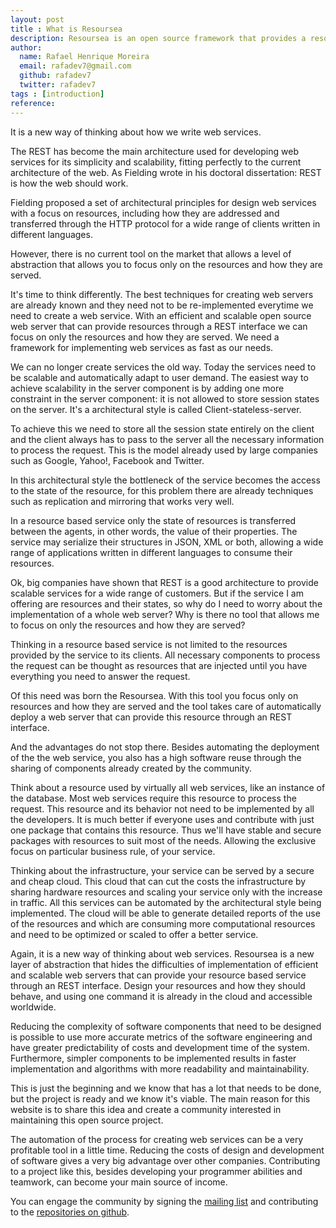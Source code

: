 ```yaml
---
layout: post
title : What is Resoursea
description: Resoursea is an open source framework that provides a resource based service through an REST interface.
author:
  name: Rafael Henrique Moreira
  email: rafadev7@gmail.com
  github: rafadev7
  twitter: rafadev7
tags : [introduction]
reference: 
---
```

It is a new way of thinking about how we write web services.

The REST has become the main architecture used for developing web services for its simplicity and scalability, fitting perfectly to the current architecture of the web. As Fielding wrote in his doctoral dissertation: REST is how the web should work.

Fielding proposed a set of architectural principles for design web services with a focus on resources, including how they are addressed and transferred through the HTTP protocol for a wide range of clients written in different languages​​.

However, there is no current tool on the market that allows a level of abstraction that allows you to focus only on the resources and how they are served.

It's time to think differently. The best techniques for creating web servers are already known and they need not to be re-implemented everytime we need to create a web service. With an efficient and scalable open source web server that can provide resources through a REST interface we can focus on only the resources and how they are served. We need a framework for implementing web services as fast as our needs.

We can no longer create services the old way. Today the services need to be scalable and automatically adapt to user demand. The easiest way to achieve scalability in the server component is by adding one more constraint in the server component: it is not allowed to store session states on the server. It's a architectural style is called Client-stateless-server.

To achieve this we need to store all the session state entirely on the client and the client always has to pass to the server all the necessary information to process the request. This is the model already used by large companies such as Google, Yahoo!, Facebook and Twitter.

In this architectural style the bottleneck of the service becomes the access to the state of the resource, for this problem there are already techniques such as replication and mirroring that works very well.

In a resource based service only the state of resources is transferred between the agents, in other words, the value of their properties. The service may serialize their structures in JSON, XML or both, allowing a wide range of applications written in different languages ​​to consume their resources.

Ok, big companies have shown that REST is a good architecture to provide scalable services for a wide range of customers. But if the service I am offering are resources and their states, so why do I need to worry about the implementation of a whole web server? Why is there no tool that allows me to focus on only the resources and how they are served?

Thinking in a resource based service is not limited to the resources provided by the service to its clients. All necessary components to process the request can be thought as resources that are injected until you have everything you need to answer the request.

Of this need was born the Resoursea. With this tool you focus only on resources and how they are served and the tool takes care of automatically deploy a web server that can provide this resource through an REST interface.

And the advantages do not stop there. Besides automating the deployment of the the web service, you also has a high software reuse through the sharing of components already created by the community.

Think about a resource used by virtually all web services, like an instance of the database. Most web services require this resource to process the request. This resource and its behavior not need to be implemented by all the developers. It is much better if everyone uses and contribute with just one package that contains this resource. Thus we'll have stable and secure packages with resources to suit most of the needs. Allowing the exclusive focus on particular business rule, of your service.

Thinking about the infrastructure, your service can be served by a secure and cheap cloud. This cloud that can cut the costs the infrastructure by sharing hardware resources and scaling your service only with the increase in traffic. All this services can be automated by the architectural style being implemented. The cloud will be able to generate detailed reports of the use of the resources and which are consuming more computational resources and need to be optimized or scaled to offer a better service.

Again, it is a new way of thinking about web services. Resoursea is a new layer of abstraction that hides the difficulties of implementation of efficient and scalable web servers that can provide your resource based service through an REST interface. Design your resources and how they should behave, and using one command it is already in the cloud and accessible worldwide.

Reducing the complexity of software components that need to be designed is possible to use more accurate metrics of the software engineering and have greater predictability of costs and development time of the system. Furthermore, simpler components to be implemented results in faster implementation and algorithms with more readability and maintainability.

This is just the beginning and we know that has a lot that needs to be done, but the project is ready and we know it's viable. The main reason for this website is to share this idea and create a community interested in maintaining this open source project.

The automation of the process for creating web services can be a very profitable tool in a little time. Reducing the costs of design and development of software gives a very big advantage over other companies. Contributing to a project like this, besides developing your programmer abilities and teamwork, can become your main source of income.

You can engage the community by signing the [mailing list](https://groups.google.com/d/forum/resoursea) and contributing to the [repositories on github](https://github.com/resoursea/).
